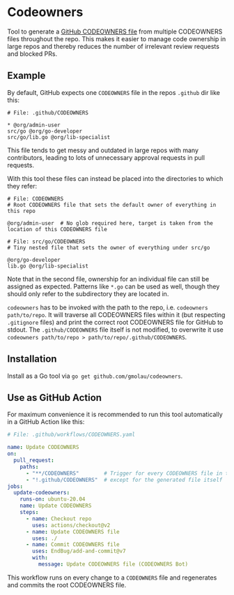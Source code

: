 # Codeowners

Tool to generate a [GitHub CODEOWNERS file](https://docs.github.com/en/repositories/managing-your-repositorys-settings-and-features/customizing-your-repository/about-code-owners) from multiple CODEOWNERS files throughout the repo. This makes it easier to manage code ownership in large repos and thereby reduces the number of irrelevant review requests and blocked PRs.

## Example

By default, GitHub expects one `CODEOWNERS` file in the repos `.github` dir like this:

```
# File: .github/CODEOWNERS

* @org/admin-user
src/go @org/go-developer
src/go/lib.go @org/lib-specialist
```
This file tends to get messy and outdated in large repos with many contributors, leading to lots of unnecessary approval requests in pull requests.

With this tool these files can instead be placed into the directories to which they refer:

```
# File: CODEOWNERS
# Root CODEOWNERS file that sets the default owner of everything in this repo

@org/admin-user  # No glob required here, target is taken from the location of this CODEOWNERS file
```

```
# File: src/go/CODEOWNERS
# Tiny nested file that sets the owner of everything under src/go

@org/go-developer
lib.go @org/lib-specialist
```

Note that in the second file, ownership for an individual file can still be assigned as expected. Patterns like `*.go` can be used as well, though they should only refer to the subdirectory they are located in.

`codeowners` has to be invoked with the path to the repo, i.e. `codeowners path/to/repo`. It will traverse all CODEOWNERS files within it (but respecting `.gitignore` files) and print the correct root CODEOWNERS file for GitHub to stdout. The `.github/CODEOWNERS` file itself is not modified, to overwrite it use `codeowners path/to/repo > path/to/repo/.github/CODEOWNERS`.

## Installation

Install as a Go tool via `go get github.com/gmolau/codeowners`.

## Use as GitHub Action

For maximum convenience it is recommended to run this tool automatically in a GitHub Action like this:

```yaml
# File: .github/workflows/CODEOWNERS.yaml

name: Update CODEOWNERS
on:
  pull_request:
    paths:
      - "**/CODEOWNERS"        # Trigger for every CODEOWNERS file in the repo
      - "!.github/CODEOWNERS"  # except for the generated file itself
jobs:
  update-codeowners:
    runs-on: ubuntu-20.04
    name: Update CODEOWNERS
    steps:
      - name: Checkout repo
        uses: actions/checkout@v2
      - name: Update CODEOWNERS file
        uses: ./
      - name: Commit CODEOWNERS file
        uses: EndBug/add-and-commit@v7
        with:
          message: Update CODEOWNERS file (CODEOWNERS Bot)
```

This workflow runs on every change to a `CODEOWNERS` file and regenerates and commits the root CODEOWNERS file.
